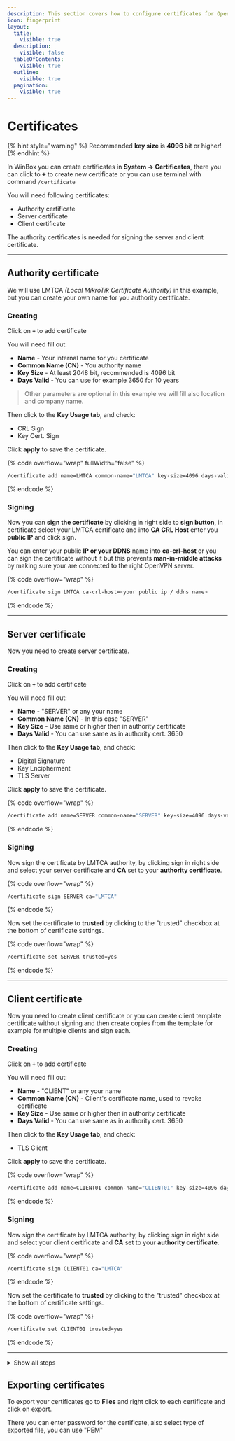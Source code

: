```yaml
---
description: This section covers how to configure certificates for OpenVPN.
icon: fingerprint
layout:
  title:
    visible: true
  description:
    visible: false
  tableOfContents:
    visible: true
  outline:
    visible: true
  pagination:
    visible: true
---
```


# Certificates

{% hint style="warning" %}
Recommended **key size** is **4096** bit or higher!
{% endhint %}

In WinBox you can create certificates in **System -> Certificates**, there you can click to <kbd>**+**</kbd> to create new certificate or you can use terminal with command `/certificate`

You will need following certificates:

* Authority certificate
* Server certificate
* Client certificate

The authority certificates is needed for signing the server and client certificate.

***

## Authority certificate

We will use LMTCA _(Local MikroTik Certificate Authority)_ in this example, but you can create your own name for you authority certificate.

### Creating

Click on **`+`** to add certificate

You will need fill out:

* **Name** - Your internal name for you certificate
* **Common Name (CN)** - You authority name
* **Key Size** - At least 2048 bit, recommended is 4096 bit
* **Days Valid** - You can use for example 3650 for 10 years

> Other parameters are optional in this example we will fill also location and company name.

Then click to the **Key Usage tab**, and check:

* CRL Sign
* Key Cert. Sign

Click **apply** to save the certificate.

{% code overflow="wrap" fullWidth="false" %}
```bash
/certificate add name=LMTCA common-name="LMTCA" key-size=4096 days-valid=3650 key-usage=crl-sign,key-cert-sign
```
{% endcode %}

### Signing

Now you can **sign the certificate** by clicking in right side to **sign button**, in certificate select your LMTCA certificate and into **CA CRL Host** enter you **public IP** and click sign.

You can enter your public **IP or your DDNS** name into **ca-crl-host** or you can sign the certificate without it but this prevents **man-in-middle attacks** by making sure your are connected to the right OpenVPN server.

{% code overflow="wrap" %}
```bash
/certificate sign LMTCA ca-crl-host=<your public ip / ddns name>
```
{% endcode %}

***

## Server certificate

Now you need to create server certificate.

### Creating

Click on **`+`** to add certificate

You will need fill out:

* **Name** - "SERVER" or any your name
* **Common Name (CN)** - In this case "SERVER"
* **Key Size** - Use same or higher then in authority certificate
* **Days Valid** - You can use same as in authority cert. 3650

Then click to the **Key Usage tab**, and check:

* Digital Signature
* Key Encipherment
* TLS Server

Click **apply** to save the certificate.

{% code overflow="wrap" %}
```bash
/certificate add name=SERVER common-name="SERVER" key-size=4096 days-valid=3650 key-usage=digital-signature,key-encipherment,tls-server
```
{% endcode %}

### Signing

Now sign the certificate by LMTCA authority, by clicking sign in right side and select your server certificate and **CA** set to your **authority certificate**.

{% code overflow="wrap" %}
```bash
/certificate sign SERVER ca="LMTCA"
```
{% endcode %}

Now set the certificate to **trusted** by clicking to the "trusted" checkbox at the bottom of certificate settings.

{% code overflow="wrap" %}
```bash
/certificate set SERVER trusted=yes
```
{% endcode %}

***

## Client certificate

Now you need to create client certificate or you can create client template certificate without signing and then create copies from the template for example for multiple clients and sign each.

### Creating

Click on **`+`** to add certificate

You will need fill out:

* **Name** - "CLIENT" or any your name
* **Common Name (CN)** - Client's certificate name, used to revoke certificate
* **Key Size** - Use same or higher then in authority certificate
* **Days Valid** - You can use same as in authority cert. 3650

Then click to the **Key Usage tab**, and check:

* TLS Client

Click **apply** to save the certificate.

{% code overflow="wrap" %}
```bash
/certificate add name=CLIENT01 common-name="CLIENT01" key-size=4096 days-valid=3650 key-usage=tls-client
```
{% endcode %}

### Signing

Now sign the certificate by LMTCA authority, by clicking sign in right side and select your client certificate and **CA** set to your **authority certificate**.

{% code overflow="wrap" %}
```bash
/certificate sign CLIENT01 ca="LMTCA"
```
{% endcode %}

Now set the certificate to **trusted** by clicking to the "trusted" checkbox at the bottom of certificate settings.

{% code overflow="wrap" %}
```bash
/certificate set CLIENT01 trusted=yes
```
{% endcode %}

***

<details>

<summary>Show all steps</summary>

{% code overflow="wrap" %}
```bash
# CA certificate
/certificate add name=LMTCA common-name="LMTCA" key-size=4096 days-valid=3650 key-usage=crl-sign,key-cert-sign

/certificate sign LMTCA ca-crl-host=<your public ip / ddns name>

# Server certificate
/certificate add name=SERVER common-name="SERVER" key-size=4096 days-valid=3650 key-usage=digital-signature,key-encipherment,tls-server

/certificate sign SERVER ca="LMTCA"
/certificate set SERVER trusted=yes

# Client certificate (optional)
/certificate add name=CLIENT common-name="CLIENT" key-size=4096 days-valid=3650 key-usage=tls-client

/certificate sign CLIENT ca="LMTCA"
/certificate set CLIENT trusted=yes
```
{% endcode %}

</details>

## Exporting certificates

To export your certificates go to **Files** and right click to each certificate and click on export.

There you can enter password for the certificate, also select type of exported file, you can use "PEM"
